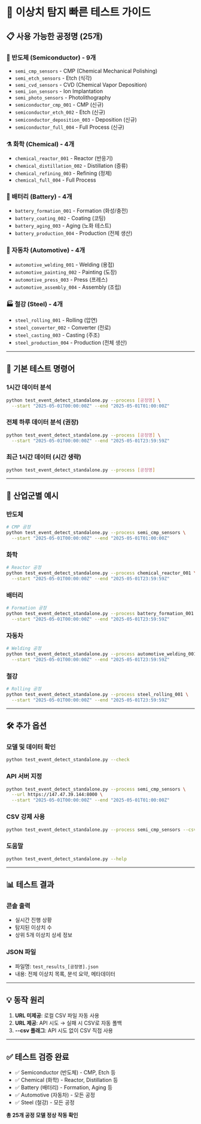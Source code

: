 # 🚀 이상치 탐지 빠른 테스트 가이드

## 📋 사용 가능한 공정명 (25개)

### 🔬 반도체 (Semiconductor) - 9개
- `semi_cmp_sensors` - CMP (Chemical Mechanical Polishing)
- `semi_etch_sensors` - Etch (식각)
- `semi_cvd_sensors` - CVD (Chemical Vapor Deposition)
- `semi_ion_sensors` - Ion Implantation
- `semi_photo_sensors` - Photolithography
- `semiconductor_cmp_001` - CMP (신규)
- `semiconductor_etch_002` - Etch (신규)
- `semiconductor_deposition_003` - Deposition (신규)
- `semiconductor_full_004` - Full Process (신규)

### ⚗️ 화학 (Chemical) - 4개
- `chemical_reactor_001` - Reactor (반응기)
- `chemical_distillation_002` - Distillation (증류)
- `chemical_refining_003` - Refining (정제)
- `chemical_full_004` - Full Process

### 🔋 배터리 (Battery) - 4개
- `battery_formation_001` - Formation (화성/충전)
- `battery_coating_002` - Coating (코팅)
- `battery_aging_003` - Aging (노화 테스트)
- `battery_production_004` - Production (전체 생산)

### 🚗 자동차 (Automotive) - 4개
- `automotive_welding_001` - Welding (용접)
- `automotive_painting_002` - Painting (도장)
- `automotive_press_003` - Press (프레스)
- `automotive_assembly_004` - Assembly (조립)

### 🏭 철강 (Steel) - 4개
- `steel_rolling_001` - Rolling (압연)
- `steel_converter_002` - Converter (전로)
- `steel_casting_003` - Casting (주조)
- `steel_production_004` - Production (전체 생산)

---

## 🎯 기본 테스트 명령어

### 1시간 데이터 분석
```bash
python test_event_detect_standalone.py --process [공정명] \
  --start "2025-05-01T00:00:00Z" --end "2025-05-01T01:00:00Z"
```

### 전체 하루 데이터 분석 (권장)
```bash
python test_event_detect_standalone.py --process [공정명] \
  --start "2025-05-01T00:00:00Z" --end "2025-05-01T23:59:59Z"
```

### 최근 1시간 데이터 (시간 생략)
```bash
python test_event_detect_standalone.py --process [공정명]
```

---

## 📝 산업군별 예시

### 반도체
```bash
# CMP 공정
python test_event_detect_standalone.py --process semi_cmp_sensors \
  --start "2025-05-01T00:00:00Z" --end "2025-05-01T01:00:00Z"
```

### 화학
```bash
# Reactor 공정
python test_event_detect_standalone.py --process chemical_reactor_001 \
  --start "2025-05-01T00:00:00Z" --end "2025-05-01T23:59:59Z"
```

### 배터리
```bash
# Formation 공정
python test_event_detect_standalone.py --process battery_formation_001 \
  --start "2025-05-01T00:00:00Z" --end "2025-05-01T23:59:59Z"
```

### 자동차
```bash
# Welding 공정
python test_event_detect_standalone.py --process automotive_welding_001 \
  --start "2025-05-01T00:00:00Z" --end "2025-05-01T23:59:59Z"
```

### 철강
```bash
# Rolling 공정
python test_event_detect_standalone.py --process steel_rolling_001 \
  --start "2025-05-01T00:00:00Z" --end "2025-05-01T23:59:59Z"
```

---

## 🛠️ 추가 옵션

### 모델 및 데이터 확인
```bash
python test_event_detect_standalone.py --check
```

### API 서버 지정
```bash
python test_event_detect_standalone.py --process semi_cmp_sensors \
  --url https://147.47.39.144:8000 \
  --start "2025-05-01T00:00:00Z" --end "2025-05-01T01:00:00Z"
```

### CSV 강제 사용
```bash
python test_event_detect_standalone.py --process semi_cmp_sensors --csv
```

### 도움말
```bash
python test_event_detect_standalone.py --help
```

---

## 📊 테스트 결과

### 콘솔 출력
- 실시간 진행 상황
- 탐지된 이상치 수
- 상위 5개 이상치 상세 정보

### JSON 파일
- 파일명: `test_results_[공정명].json`
- 내용: 전체 이상치 목록, 분석 요약, 메타데이터

---

## 💡 동작 원리

1. **URL 미제공**: 로컬 CSV 파일 자동 사용
2. **URL 제공**: API 시도 → 실패 시 CSV로 자동 폴백
3. **--csv 플래그**: API 시도 없이 CSV 직접 사용

---

## ✅ 테스트 검증 완료

- ✅ Semiconductor (반도체) - CMP, Etch 등
- ✅ Chemical (화학) - Reactor, Distillation 등
- ✅ Battery (배터리) - Formation, Aging 등
- ✅ Automotive (자동차) - 모든 공정
- ✅ Steel (철강) - 모든 공정

**총 25개 공정 모델 정상 작동 확인**
